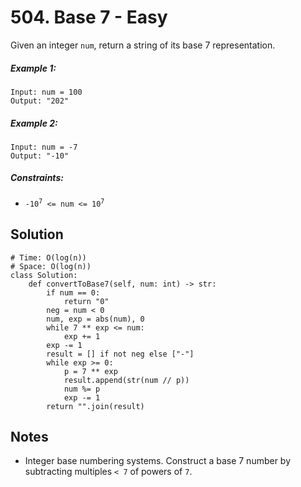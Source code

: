 # 504. Base 7 - Easy

Given an integer `num`, return a string of its base 7 representation.

##### Example 1:

```
Input: num = 100
Output: "202"
```

##### Example 2:

```
Input: num = -7
Output: "-10"
```

##### Constraints:

- <code>-10<sup>7</sup> <= num <= 10<sup>7</sup></code>

## Solution

```
# Time: O(log(n))
# Space: O(log(n))
class Solution:
    def convertToBase7(self, num: int) -> str:
        if num == 0:
            return "0"
        neg = num < 0
        num, exp = abs(num), 0
        while 7 ** exp <= num:
            exp += 1
        exp -= 1
        result = [] if not neg else ["-"]
        while exp >= 0:
            p = 7 ** exp
            result.append(str(num // p))
            num %= p
            exp -= 1
        return "".join(result)
```

## Notes
- Integer base numbering systems. Construct a base 7 number by subtracting multiples `< 7` of powers of `7`.